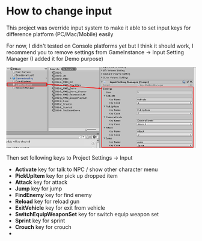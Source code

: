 # How to change input

This project was override input system to make it able to set input keys for difference platform (PC/Mac/Mobile) easily

For now, I didn't tested on Console platforms yet but I think it should work, I recommend you to remove settings from GameInstance -> Input Setting Manager (I added it for Demo purpose)

![](../images/input_setting_manager_01.png)

Then set following keys to Project Settings -> Input

* **Activate** key for talk to NPC / show other character menu
* **PickUpItem** key for pick up dropped item
* **Attack** key for attack
* **Jump** key for jump
* **FindEnemy** key for find enemy
* **Reload** key for reload gun
* **ExitVehicle** key for exit from vehicle
* **SwitchEquipWeaponSet** key for switch equip weapon set
* **Sprint** key for sprint
* **Crouch** key for crouch
* 
<!--stackedit_data:
eyJoaXN0b3J5IjpbLTIwODUwMzkyMDZdfQ==
-->
